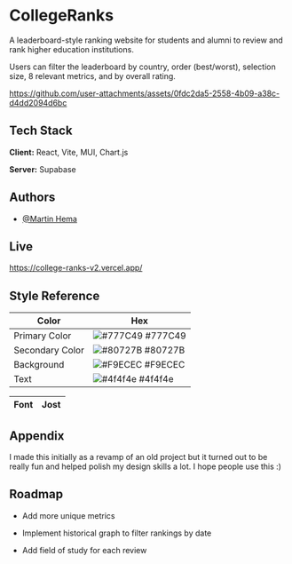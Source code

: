 # CollegeRanks

A leaderboard-style ranking website for students and alumni to review and rank higher education institutions.

Users can filter the leaderboard by country, order (best/worst), selection size, 8 relevant metrics, and by overall rating.

https://github.com/user-attachments/assets/0fdc2da5-2558-4b09-a38c-d4dd2094d6bc

## Tech Stack

**Client:** React, Vite, MUI, Chart.js

**Server:** Supabase

## Authors

- [@Martin Hema](https://www.github.com/martin0he)

## Live

https://college-ranks-v2.vercel.app/

## Style Reference

| Color           | Hex                                                              |
| --------------- | ---------------------------------------------------------------- |
| Primary Color   | ![#777C49](https://via.placeholder.com/10/777C49?text=+) #777C49 |
| Secondary Color | ![#80727B](https://via.placeholder.com/10/80727B?text=+) #80727B |
| Background      | ![#F9ECEC](https://via.placeholder.com/10/F9ECEC?text=+) #F9ECEC |
| Text            | ![#4f4f4e](https://via.placeholder.com/10/4f4f4e?text=+) #4f4f4e |

| Font | Jost |
| ---- | ---- |

## Appendix

I made this initially as a revamp of an old project but it turned out to be really fun and helped polish my design skills a lot. I hope people use this :)

## Roadmap

- Add more unique metrics

- Implement historical graph to filter rankings by date

- Add field of study for each review
